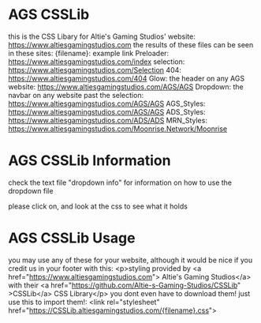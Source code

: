 # AGS CSSLib

this is the CSS Libary for Altie's Gaming Studios' website:
https://www.altiesgamingstudios.com
the results of these files can be seen in these sites:
{filename}: example link
Preloader: https://www.altiesgamingstudios.com/index
selection: https://www.altiesgamingstudios.com/Selection
404: https://www.altiesgamingstudios.com/404
Glow: the header on any AGS website: https://www.altiesgamingstudios.com/AGS/AGS
Dropdown: the navbar on any website past the selection: https://www.altiesgamingstudios.com/AGS/AGS
AGS_Styles: https://www.altiesgamingstudios.com/AGS/AGS
ADS_Styles: https://www.altiesgamingstudios.com/ADS/ADS
MRN_Styles: https://www.altiesgamingstudios.com/Moonrise.Network/Moonrise

# AGS CSSLib Information

check the text file "dropdown info" for information on how to use the dropdown file

please click on, and look at the css to see what it holds

# AGS CSSLib Usage

you may use any of these for your website, although it would be nice if you credit us in your footer with this:
&lt;p&gt;styling provided by &lt;a href="https://www.altiesgamingstudios.com"&gt; Altie's Gaming Studios&lt;/a&gt; with their &lt;a href="https://github.com/Altie-s-Gaming-Studios/CSSLib" &gt;CSSLib&lt;/a&gt; CSS Library&lt;/p&gt;
you dont even have to download them! just use this to import them!:
&lt;link rel="stylesheet" href="https://CSSLib.altiesgamingstudios.com/{filename}.css"&gt;
